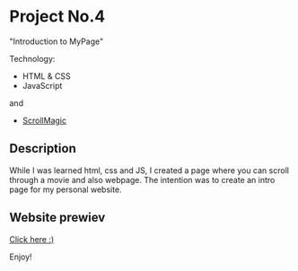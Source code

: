 # Project No.4

"Introduction to MyPage"

Technology: 

- HTML & CSS
- JavaScript

and 

- [ScrollMagic](https://scrollmagic.io/)

## Description

While I was learned html, css and JS, I created a page where you can scroll through a movie and also webpage. The intention was to create an intro page for my personal website.


## Website prewiev

[Click here :)](https://bartlomiejkorycki.github.io/Intro/)

Enjoy!
